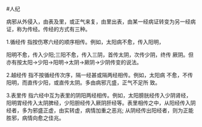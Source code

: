 #人纪

病邪从外侵入，由表及里，或正气来复，由里出表，由某一经病证转变为另一经病证，称为传经。传经的方式有三种。

1.循经传 指按伤寒六经的顺序相传。例如，太阳病不愈，传入阳明，

阳明不愈，传入少阳;三阳不愈，传入三阴，首传太阴，次传少阴，终传 厥阴。但亦有按太阳→少阳→阳明→太阴→厥阴→少阴传变的说法。

2.越经传 指不按循经传次序，隔一经甚或隔两经相传。例如，太阳病 不愈，不传阳明，而直传少阳，或直传太阴。多由病邪亢盛，正气不足所 致。

3.表里传 指六经中互为表里的阴阳两经相传。例如，太阳膀胱经传入少阴肾经，阳明胃经传入太阴脾经，少阳胆经传入厥阴肝经等。表里相传之中，从阳经传入阴经者，多为邪盛正虚，由实转虚，病情加重之恶兆; 从阴经传出阳经者，则为正能胜邪，病情向愈之佳兆。